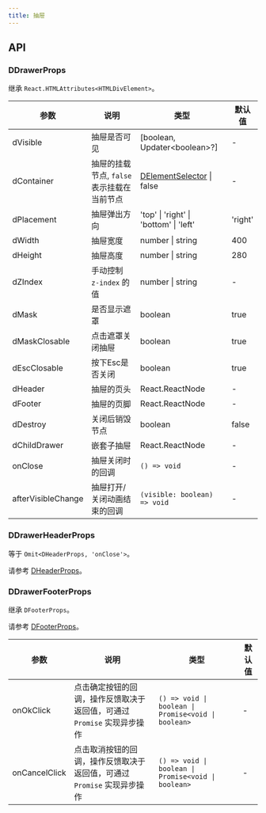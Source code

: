 ```yaml
---
title: 抽屉
---
```


## API

### DDrawerProps

继承 `React.HTMLAttributes<HTMLDivElement>`。

<!-- prettier-ignore-start -->
| 参数 | 说明 | 类型 | 默认值 | 
| --- | --- | --- | --- | 
| dVisible | 抽屉是否可见 | [boolean, Updater\<boolean\>?] | - |
| dContainer | 抽屉的挂载节点, `false` 表示挂载在当前节点 | [DElementSelector](/components/Interface#DElementSelector) \| false | - |
| dPlacement | 抽屉弹出方向 | 'top' \| 'right' \| 'bottom' \| 'left'  | 'right' |
| dWidth | 抽屉宽度 | number \| string | 400 |
| dHeight | 抽屉高度 | number \| string | 280 |
| dZIndex | 手动控制 `z-index` 的值 | number \| string | - |
| dMask | 是否显示遮罩 | boolean | true |
| dMaskClosable | 点击遮罩关闭抽屉 | boolean | true |
| dEscClosable | 按下Esc是否关闭 | boolean | true |
| dHeader | 抽屉的页头 | React.ReactNode | - |
| dFooter | 抽屉的页脚 | React.ReactNode | - |
| dDestroy | 关闭后销毁节点 | boolean | false |
| dChildDrawer | 嵌套子抽屉 | React.ReactNode | - |
| onClose | 抽屉关闭时的回调 | `() => void` | - |
| afterVisibleChange | 抽屉打开/关闭动画结束的回调 | `(visible: boolean) => void` | - |
<!-- prettier-ignore-end -->

### DDrawerHeaderProps

等于 `Omit<DHeaderProps, 'onClose'>`。

请参考 [DHeaderProps](/components/Interface#DHeaderProps)。

### DDrawerFooterProps

继承 `DFooterProps`。

请参考 [DFooterProps](/components/Interface#DFooterProps)。

<!-- prettier-ignore-start -->
| 参数 | 说明 | 类型 | 默认值 |
| --- | --- | --- | --- |
| onOkClick | 点击确定按钮的回调，操作反馈取决于返回值，可通过 `Promise` 实现异步操作 | `() => void \| boolean \| Promise<void \| boolean>` | - |
| onCancelClick | 点击取消按钮的回调，操作反馈取决于返回值，可通过 `Promise` 实现异步操作 | `() => void \| boolean \| Promise<void \| boolean>` | - |
<!-- prettier-ignore-end -->
